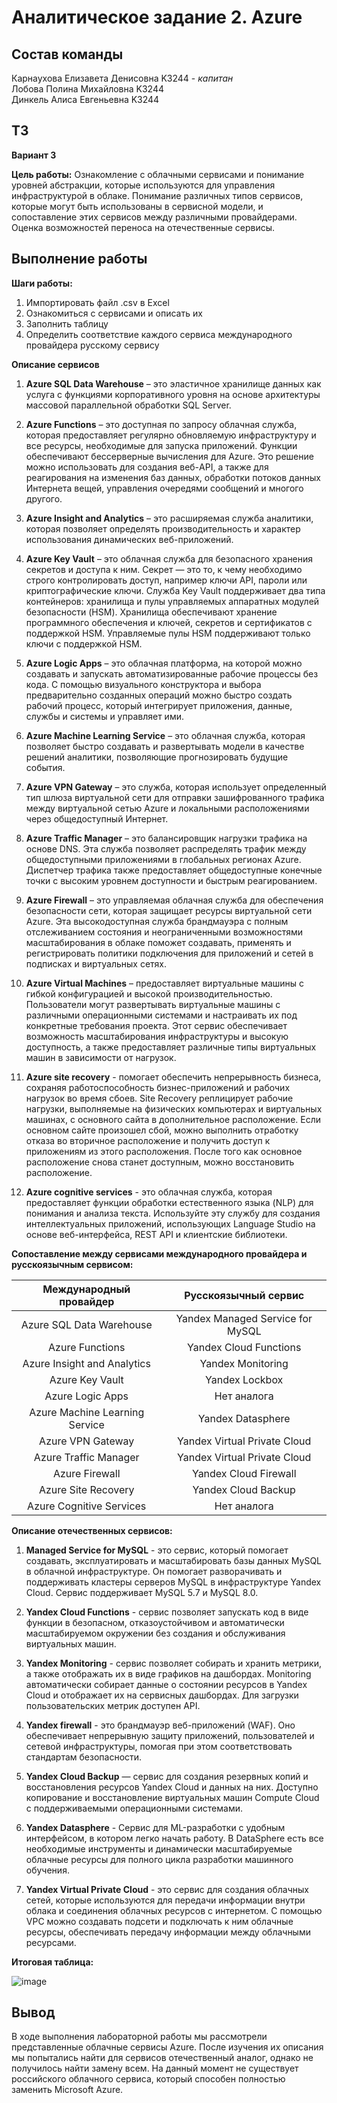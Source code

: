 # Аналитическое задание 2. Azure


## Состав команды

Карнаухова Елизавета Денисовна K3244 - _капитан_  
Лобова Полина Михайловна K3244  
Динкель Алиса Евгеньевна K3244  


## ТЗ

**Вариант 3**

**Цель работы:**
Ознакомление с облачными сервисами и понимание уровней абстракции, которые используются для управления инфраструктурой в облаке. Понимание различных типов сервисов, которые могут быть использованы в сервисной модели, и сопоставление этих сервисов между различными провайдерами. Оценка возможностей переноса на отечественные сервисы.


## Выполнение работы

**Шаги работы:**
1. Импортировать файл .csv в Excel
2. Ознакомиться с сервисами и описать их
3. Заполнить таблицу
4. Определить соответствие каждого сервиса международного провайдера русскому сервису

**Описание сервисов**
1. **Azure SQL Data Warehouse** – это эластичное хранилище данных как услуга с функциями корпоративного уровня на основе архитектуры массовой параллельной обработки SQL Server.

2. **Azure Functions** – это доступная по запросу облачная служба, которая предоставляет регулярно обновляемую инфраструктуру и все ресурсы, необходимые для запуска приложений. Функции обеспечивают бессерверные вычисления для Azure. Это решение можно использовать для создания веб-API, а также для реагирования на изменения баз данных, обработки потоков данных Интернета вещей, управления очередями сообщений и многого другого.

3. **Azure Insight and Analytics** – это расширяемая служба аналитики, которая позволяет определять производительность и характер использования динамических веб-приложений.

4. **Azure Key Vault** – это облачная служба для безопасного хранения секретов и доступа к ним. Секрет — это то, к чему необходимо строго контролировать доступ, например ключи API, пароли или криптографические ключи. Служба Key Vault поддерживает два типа контейнеров: хранилища и пулы управляемых аппаратных модулей безопасности (HSM). Хранилища обеспечивают хранение программного обеспечения и ключей, секретов и сертификатов с поддержкой HSM. Управляемые пулы HSM поддерживают только ключи с поддержкой HSM.

5. **Azure Logic Apps** – это облачная платформа, на которой можно создавать и запускать автоматизированные рабочие процессы без кода. С помощью визуального конструктора и выбора предварительно созданных операций можно быстро создать рабочий процесс, который интегрирует приложения, данные, службы и системы и управляет ими.

6. **Azure Machine Learning Service** – это облачная служба, которая позволяет быстро создавать и развертывать модели в качестве решений аналитики, позволяющие прогнозировать будущие события.

7. **Azure VPN Gateway** – это служба, которая использует определенный тип шлюза виртуальной сети для отправки зашифрованного трафика между виртуальной сетью Azure и локальными расположениями через общедоступный Интернет.

8. **Azure Traffic Manager** – это балансировщик нагрузки трафика на основе DNS. Эта служба позволяет распределять трафик между общедоступными приложениями в глобальных регионах Azure. Диспетчер трафика также предоставляет общедоступные конечные точки с высоким уровнем доступности и быстрым реагированием.

9. **Azure Firewall** – это управляемая облачная служба для обеспечения безопасности сети, которая защищает ресурсы виртуальной сети Azure. Эта высокодоступная служба брандмауэра с полным отслеживанием состояния и неограниченными возможностями масштабирования в облаке поможет создавать, применять и регистрировать политики подключения для приложений и сетей в подписках и виртуальных сетях.

10. **Azure Virtual Machines** – предоставляет виртуальные машины с гибкой конфигурацией и высокой производительностью. Пользователи могут развертывать виртуальные машины с различными операционными системами и настраивать их под конкретные требования проекта. Этот сервис обеспечивает возможность масштабирования инфраструктуры и высокую доступность, а также предоставляет различные типы виртуальных машин в зависимости от нагрузок.

11. **Azure site recovery** - помогает обеспечить непрерывность бизнеса, сохраняя работоспособность бизнес-приложений и рабочих нагрузок во время сбоев. Site Recovery реплицирует рабочие нагрузки, выполняемые на физических компьютерах и виртуальных машинах, с основного сайта в дополнительное расположение. Если основном сайте произошел сбой, можно выполнить отработку отказа во вторичное расположение и получить доступ к приложениям из этого расположения. После того как основное расположение снова станет доступным, можно восстановить расположение.

12. **Azure cognitive services** - это облачная служба, которая предоставляет функции обработки естественного языка (NLP) для понимания и анализа текста. Используйте эту службу для создания интеллектуальных приложений, использующих Language Studio на основе веб-интерфейса, REST API и клиентские библиотеки.


**Сопоставление между сервисами международного провайдера и русскоязычным сервисом:**

| Международный провайдер | Русскоязычный сервис |
|:---:|:---:|
| Azure SQL Data Warehouse | Yandex Managed Service for MySQL |
| Azure Functions | Yandex Cloud Functions |
| Azure Insight and Analytics | Yandex Monitoring |
| Azure Key Vault | Yandex Lockbox |
| Azure Logic Apps | Нет аналога |
| Azure Machine Learning Service | Yandex Datasphere |
| Azure VPN Gateway | Yandex Virtual Private Cloud |
| Azure Traffic Manager | Yandex Virtual Private Cloud |
| Azure Firewall | Yandex Cloud Firewall |
| Azure Site Recovery | Yandex Cloud Backup |
| Azure Cognitive Services | Нет аналога |


**Описание отечественных сервисов:**

1. **Managed Service for MySQL** - это сервис, который помогает создавать, эксплуатировать и масштабировать базы данных MySQL в облачной инфраструктуре. Он помогает разворачивать и поддерживать кластеры серверов MySQL в инфраструктуре Yandex Cloud. Сервис поддерживает MySQL 5.7 и MySQL 8.0. 

2. **Yandex Cloud Functions** - cервис позволяет запускать код в виде функции в безопасном, отказоустойчивом и автоматически масштабируемом окружении без создания и обслуживания виртуальных машин.

3. **Yandex Monitoring** - сервис позволяет собирать и хранить метрики, а также отображать их в виде графиков на дашбордах. Monitoring автоматически собирает данные о состоянии ресурсов в Yandex Cloud и отображает их на сервисных дашбордах. Для загрузки пользовательских метрик доступен API.

4. **Yandex firewall** -  это брандмауэр веб-приложений (WAF). Оно обеспечивает непрерывную защиту приложений, пользователей и сетевой инфраструктуры, помогая при этом соответствовать стандартам безопасности.

5. **Yandex Cloud Backup** — сервис для создания резервных копий и восстановления ресурсов Yandex Cloud и данных на них. Доступно копирование и восстановление виртуальных машин Compute Cloud с поддерживаемыми операционными системами.

6. **Yandex Datasphere** - Сервис для ML-разработки с удобным интерфейсом, в котором легко начать работу. В DataSphere есть все необходимые инструменты и динамически масштабируемые облачные ресурсы для полного цикла разработки машинного обучения.

7. **Yandex Virtual Private Cloud** - это сервис для создания облачных сетей, которые используются для передачи информации внутри облака и соединения облачных ресурсов с интернетом. С помощью VPC можно создавать подсети и подключать к ним облачные ресурсы, обеспечивать передачу информации между облачными ресурсами.


**Итоговая таблица:**

![image](https://github.com/MrRetyNine/Devops_lab/assets/112976351/20478041-2594-4d42-85a1-3de92514d956)


## Вывод

В ходе выполнения лабораторной работы мы рассмотрели представленные облачные сервисы Azure. После изучения их описания мы попытались найти для сервисов отечественный аналог, однако не получилось найти замену всем. На данный момент не существует российского облачного сервиса, который способен полностью заменить Microsoft Azure.

